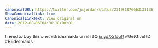 ```yaml
---
canonicalURL: https://twitter.com/jmjordan/status/231971870663131136
ShowCanonicalLink: true
CanonicalLinkText: View original on
date: 2012-08-05T04:36:18+00:00
---
```

I need to buy this one. #Bridesmaids on #HBO [is.gd/XrldoN](http://is.gd/XrldoN) #GetGlueHD #Bridesmaids